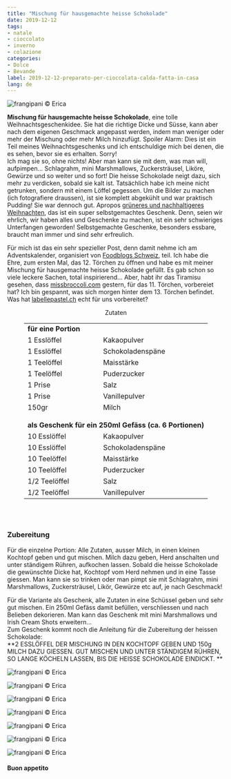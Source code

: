 ```yaml
---
title: "Mischung für hausgemachte heisse Schokolade"
date: 2019-12-12
tags:
- natale
- cioccolato
- inverno
- colazione
categories:
- Dolce
- Bevande
label: 2019-12-12-preparato-per-cioccolata-calda-fatta-in-casa
lang: de 
---
```

![](../2019-12-12-preparato-per-cioccolata-calda-da-regalare/header.jpeg "frangipani © Erica")

**Mischung für hausgemachte heisse Schokolade**, eine tolle Weihnachtsgeschenkidee. Sie hat die richtige Dicke und Süsse, kann aber nach dem eigenen Geschmack angepasst werden, indem man weniger oder mehr der Mischung oder mehr Milch hinzufügt.
Spoiler Alarm: Dies ist ein Teil meines Weihnachtsgeschenks und ich entschuldige mich bei denen, die es sehen, bevor sie es erhalten. Sorry!
<br />
Ich mag sie so, ohne nichts! Aber man kann sie mit dem, was man will, aufpimpen... Schlagrahm, mini Marshmallows, Zuckersträusel, Liköre, Gewürze und so weiter und so fort! Die heisse Schokolade neigt dazu, sich mehr zu verdicken, sobald sie kalt ist. Tatsächlich habe ich meine nicht getrunken, sondern mit einem Löffel gegessen. Um die Bilder zu machen (ich fotografiere draussen), ist sie komplett abgekühlt und war praktisch Pudding! Sie war dennoch gut. Apropos <a href="https://frangipani.raiano.ch/2019-12-06-consiglio-green-numero-4-de/" target="_blank">grüneres und nachhaltigeres Weihnachten</a>, das ist ein super selbstgemachtes Geschenk. Denn, seien wir ehrlich, wir haben alles und Geschenke zu machen, ist ein sehr schwieriges Unterfangen geworden! Selbstgemachte Geschenke, besonders essbare, braucht man immer und sind sehr erfreulich.

Für mich ist das ein sehr spezieller Post, denn damit nehme ich am Adventskalender, organisiert von <a href="https://www.foodblogs-schweiz.ch" target="_blank">Foodblogs Schweiz</a>, teil. Ich habe die Ehre, zum ersten Mal, das 12. Törchen zu öffnen und habe es mit meiner Mischung für hausgemachte heisse Schokolade gefüllt. Es gab schon so viele leckere Sachen, total inspirierend... Aber, habt ihr das Tiramisu gesehen, dass <a href="https://missbroccoli.com/lebkuchen-schichtdessert/" target="_blank">missbroccoli.com</a> gestern, für das 11. Törchen, vorbereiet hat? Ich bin gespannt, was sich morgen hinter dem 13. Törchen befindet. Was hat <a href="http://www.labellepastel.ch/2019/11/25/gingerbread-cupcakes/" target="_blank">labellepastel.ch</a> echt für uns vorbereitet?


<div id="wrapper" style="text-align: center">
  <div id="yourdiv" style="display: inline-block;">
    <div class="ingredients" itemscope itemtype="http://schema.org/Recipe">
      <span itemprop="name" style="display:none;">Mischung für hausgemachte heisse Schokolade</span>
      <span itemprop="recipeCategory" style="display:none;">Süsses</span>
      <img itemprop="image" style="display:none;" class="ignore-gallery-item" src="../2019-12-12-preparato-per-cioccolata-calda-da-regalare/header.jpeg"/>
      <span itemprop="author" style="display:none;">Erica Raiano</span>
      <span itemprop="description" style="display:none;">Mischung für hausgemachte heisse Schokolade, eine tolle Weihnachtsgeschenkidee.</span>
      <div class="ingredients-title">Zutaten</div>
      <table>
        <tbody>
          <tr>          
            <td colspan="2"><b>für eine Portion</b></td>
          </tr>      
          <tr itemprop="recipeIngredient">
            <td>1 Esslöffel</td>
            <td>Kakaopulver</td>
          </tr>
          <tr itemprop="recipeIngredient">
            <td>1 Esslöffel</td>
            <td>Schokoladenspäne</td>
          </tr>
          <tr itemprop="recipeIngredient">
            <td>1 Teelöffel</td>
            <td>Maisstärke</td>
          </tr>
          <tr itemprop="recipeIngredient">
            <td>1 Teelöffel</td>
            <td>Puderzucker</td>
          </tr>
          <tr itemprop="recipeIngredient">
            <td>1 Prise</td>
            <td>Salz</td>
          </tr>
          <tr itemprop="recipeIngredient">
            <td>1 Prise</td>
            <td>Vanillepulver</td>  
          </tr>
          <tr itemprop="recipeIngredient">
            <td>150gr</td>
            <td>Milch</td>
          </tr>
          <tr style="height: 15px;"></tr>
          <tr>          
            <td colspan="2"><b>als Geschenk für ein 250ml Gefäss (ca. 6 Portionen)</b></td>
          </tr>
          <tr itemprop="recipeIngredient">
            <td>10 Esslöffel</td>
            <td>Kakaopulver</td>
          </tr>
          <tr itemprop="recipeIngredient">
            <td>10 Esslöffel</td>
            <td>Schokoladenspäne</td>
          </tr>
          <tr itemprop="recipeIngredient">
            <td>10 Teelöffel</td>
            <td>Maisstärke</td>
          </tr>
          <tr itemprop="recipeIngredient">
            <td>10 Teelöffel</td>
            <td>Puderzucker</td>
          </tr>
          <tr itemprop="recipeIngredient">
            <td>1/2 Teelöffel</td>
            <td>Salz</td>
          </tr>
          <tr itemprop="recipeIngredient">
            <td>1/2 Teelöffel</td>
            <td>Vanillepulver</td>
          </tr>
        </tbody>
      </table>
      <br></br>
    </div>
  </div>
</div>


<h3>
  <font color="grey">
    <i class="fa-solid fa-gears"></i>
  </font> Zubereitung
</h3>

Für die einzelne Portion: Alle Zutaten, ausser Milch, in einen kleinen Kochtopf geben und gut mischen. Milch dazu geben, Herd anschalten und unter ständigem Rühren, aufkochen lassen. Sobald die heisse Schokolade die gewünschte Dicke hat, Kochtopf vom Herd nehmen und in eine Tasse giessen. Man kann sie so trinken oder man pimpt sie mit Schlagrahm, mini Marshmallows, Zuckersträusel, Likör, Gewürze etc auf, je nach Geschmack!

Für die Variante als Geschenk, alle Zutaten in eine Schüssel geben und sehr gut mischen. Ein 250ml Gefäss damit befüllen, verschliessen und nach Belieben dekorieren. Man kann das Geschenk mit mini Marshmallows und Irish Cream Shots erweitern...
<br />
Zum Geschenk kommt noch die Anleitung für die Zubereitung der heissen Schokolade:
<br />
**2 ESSLÖFFEL DER MISCHUNG IN DEN KOCHTOPF GEBEN UND 150g MILCH DAZU GIESSEN.
GUT MISCHEN UND UNTER STÄNDIGEM RÜHREN, SO LANGE KÖCHELN LASSEN, BIS DIE HEISSE SCHOKOLADE EINDICKT.
**

![](../2019-12-12-preparato-per-cioccolata-calda-da-regalare/risultato1.jpeg "frangipani © Erica")

![](../2019-12-12-preparato-per-cioccolata-calda-da-regalare/risultato2.jpeg "frangipani © Erica")

![](../2019-12-12-preparato-per-cioccolata-calda-da-regalare/risultato3.jpeg "frangipani © Erica")

![](../2019-12-12-preparato-per-cioccolata-calda-da-regalare/risultato4.jpeg "frangipani © Erica")

![](../2019-12-12-preparato-per-cioccolata-calda-da-regalare/risultato5.jpeg "frangipani © Erica")

![](../2019-12-12-preparato-per-cioccolata-calda-da-regalare/risultato6.jpeg "frangipani © Erica")

![](../2019-12-12-preparato-per-cioccolata-calda-da-regalare/risultato7.jpeg "frangipani © Erica")

<h4>Buon appetito
  <font color="red">
    <i class="fa-regular fa-face-smile"></i>
  </font>
</h4>
